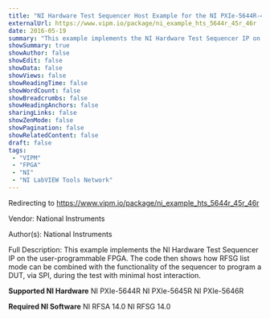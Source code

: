 ```yaml
---
title: "NI Hardware Test Sequencer Host Example for the NI PXIe-5644R-45R-46R"
externalUrl: https://www.vipm.io/package/ni_example_hts_5644r_45r_46r
date: 2016-05-19
summary: "This example implements the NI Hardware Test Sequencer IP on the user-programmable FPGA."
showSummary: true
showAuthor: false
showEdit: false
showData: false
showViews: false
showReadingTime: false
showWordCount: false
showBreadcrumbs: false
showHeadingAnchors: false
sharingLinks: false
showZenMode: false
showPagination: false
showRelatedContent: false
draft: false
tags:
 - "VIPM"
 - "FPGA"
 - "NI"
 - "NI LabVIEW Tools Network"
---
```


Redirecting to https://www.vipm.io/package/ni_example_hts_5644r_45r_46r

Vendor: National Instruments

Author(s): National Instruments
 
Full Description:
This example implements the NI Hardware Test Sequencer IP on the user-programmable FPGA.  The code then shows how RFSG list mode can be combined with the functionality of the sequencer to program a DUT, via SPI, during the test with minimal host interaction.

**Supported NI Hardware**
NI PXIe-5644R
NI PXIe-5645R
NI PXIe-5646R

**Required NI Software**
NI RFSA 14.0
NI RFSG 14.0